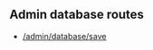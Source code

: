 ## Admin database routes

- [/admin/database/save](https://github.com/robflop/megumin.love/wiki/GetDatabaseSave)